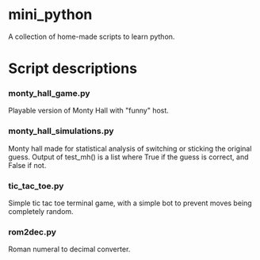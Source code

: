 # mini_python
A collection of home-made scripts to learn python.

# Script descriptions

### monty_hall_game.py
Playable version of Monty Hall with "funny" host.

### monty_hall_simulations.py
Monty hall made for statistical analysis of switching or sticking the original guess.
Output of test_mh() is a list where True if the guess is correct, and False if not.

### tic_tac_toe.py
Simple tic tac toe terminal game, with a simple bot to prevent moves being completely random.

### rom2dec.py
Roman numeral to decimal converter.
